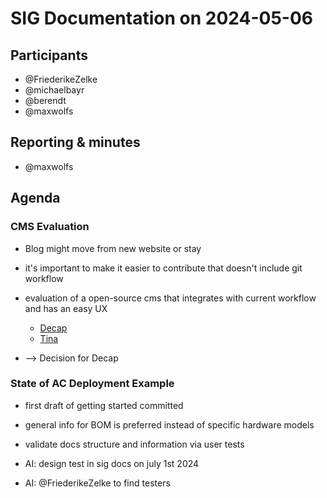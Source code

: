 # SIG Documentation on 2024-05-06

## Participants

- @FriederikeZelke
- @michaelbayr
- @berendt
- @maxwolfs

## Reporting & minutes

- @maxwolfs

## Agenda

### CMS Evaluation

- Blog might move from new website or stay

- it's important to make it easier to contribute that doesn't include git workflow
- evaluation of a open-source cms that integrates with current workflow and has an easy UX
  - [Decap](https://decapcms.org/)
  - [Tina](https://tina.io/)
- --> Decision for Decap

### State of AC Deployment Example

- first draft of getting started committed

- general info for BOM is preferred instead of specific hardware models
- validate docs structure and information via user tests
- AI: design test in sig docs on july 1st 2024
- AI: @FriederikeZelke to find testers
